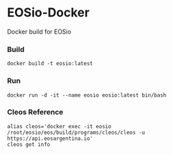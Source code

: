 # EOSio-Docker
Docker build for EOSio

### Build
    docker build -t eosio:latest
    
### Run

    docker run -d -it --name eosio eosio:latest bin/bash
    
### Cleos Reference

    alias cleos='docker exec -it eosio /root/eosio/eos/build/programs/cleos/cleos -u https://api.eosargentina.io'
    cleos get info
